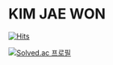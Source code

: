 # KIM JAE WON 

[![Hits](https://hits.seeyoufarm.com/api/count/incr/badge.svg?url=https%3A%2F%2Fgithub.com%2Fresource777&count_bg=%23222CE5&title_bg=%234BF1EC&icon=&icon_color=%23E7E7E7&title=hits&edge_flat=false)](https://hits.seeyoufarm.com)

[![Solved.ac
프로필](http://mazassumnida.wtf/api/generate_badge?boj={wodnjs})](https://solved.ac/{wodnjs})

